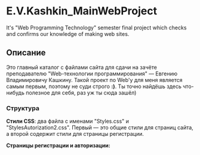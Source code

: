 # E.V.Kashkin_MainWebProject
 It's "Web Programming Technology" semester final project which checks and confirms our knowledge of making web sites.
 
 ## Описание
 <p>Это главный каталог с файлами сайта для сдачи на зачёте преподавателю "Web-технологии программирования" — Евгению Владимировичу Кашкину. Такой проект по Web'у для меня является самым первым, поэтому не суди строго <b>:)</b>. Ты точно найдёшь здесь что-нибудь полезное для себя, раз уж ты сюда зашёл)</p>
 <h3>Структура</h3>
 <p><b>Стили CSS</b>: два файла с именами "Styles.css" и "StylesAutorization2.css". Первый — это общие стили для страниц сайта, а второй содержит стили для страницы регистрации.</p>
 <p><b>Страницы регистрации и авторизации: </b></p>

